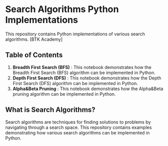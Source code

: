 # Search Algorithms Python Implementations

This repository contains Python implementations of various search algorithms. [BTK Academy]

## Table of Contents
1. **Breadth First Search (BFS)** : This notebook demonstrates how the Breadth First Search (BFS) algorithm can be implemented in Python. 
2. **Depth First Search (DFS)** : This notebook demonstrates how the Depth First Search (DFS) algorithm can be implemented in Python.
3. **Alpha&Beta Pruning** : This notebook demonstrates how the Alpha&Beta pruning algorithm can be implemented in Python.

## What is Search Algorithms?
Search algorithms are techniques for finding solutions to problems by navigating through a search space. This repository contains examples demonstrating how various search algorithms can be implemented in Python.
